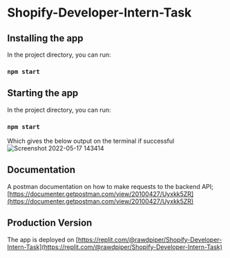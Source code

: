 # Shopify-Developer-Intern-Task

## Installing the app

In the project directory, you can run:

### `npm start`

## Starting the app

In the project directory, you can run:

### `npm start`
Which gives the below output on the terminal if successful <br />
![Screenshot 2022-05-17 143414](https://user-images.githubusercontent.com/22367812/168823791-ca0e3934-c2fb-4b03-b1c6-821f2065e784.png)

## Documentation
A postman documentation on how to make requests to the backend API; [https://documenter.getpostman.com/view/20100427/Uyxkk5ZR](https://documenter.getpostman.com/view/20100427/Uyxkk5ZR)

## Production Version

The app is deployed on [https://replit.com/@rawdpiper/Shopify-Developer-Intern-Task](https://replit.com/@rawdpiper/Shopify-Developer-Intern-Task)
